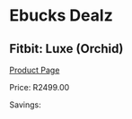 
# Ebucks Dealz
## Fitbit: Luxe (Orchid)
[Product Page](https://www.ebucks.com/web/shop/productSelected.do?prodId=1196951338&catId=1233319732)

Price: R2499.00

Savings: 


	